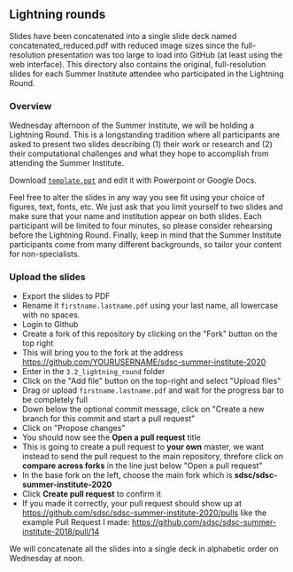 ## Lightning rounds

Slides have been concatenated into a single slide deck named concatenated_reduced.pdf with reduced image sizes since the full-resolution presentation was too large to load into GitHub (at least using the web interface). This directory also contains the original, full-resolution slides for each Summer Institute attendee who participated in the Lightning Round.

### Overview

Wednesday afternoon of the Summer Institute, we will be holding a Lightning Round. This is a
longstanding tradition where all participants are asked to present two slides describing (1) their
work or research and (2) their computational challenges and what they hope to accomplish
from attending the Summer Institute.

Download [`template.ppt`](https://github.com/sdsc/sdsc-summer-institute-2020/blob/master/3.2_Lightning_round/template.ppt) and edit it with Powerpoint or Google Docs.

Feel free to alter the slides in any way you see fit using your choice of figures, text, fonts, etc.
We just ask that you limit yourself to two slides and make sure that your name and institution
appear on both slides. Each participant will be limited to four minutes, so please consider
rehearsing before the Lightning Round. Finally, keep in mind that the Summer Institute
participants come from many different backgrounds, so tailor your content for non-specialists.

### Upload the slides

* Export the slides to PDF
* Rename it `firstname.lastname.pdf` using your last name, all lowercase with no spaces.
* Login to Github
* Create a fork of this repository by clicking on the "Fork" button on the top right
* This will bring you to the fork at the address <https://github.com/YOURUSERNAME/sdsc-summer-institute-2020>
* Enter in the `3.2_lightning_round` folder
* Click on the "Add file" button on the top-right and select "Upload files"
* Drag or upload `firstname.lastname.pdf` and wait for the progress bar to be completely full
* Down below the optional commit message, click on "Create a new branch for this commit and start a pull request"
* Click on "Propose changes"
* You should now see the **Open a pull request** title
* This is going to create a pull request to **your own** master, we want instead to send the pull request to the main repository, threfore click on **compare across forks** in the line just below "Open a pull request"
* In the base fork on the left, choose the main fork which is **sdsc/sdsc-summer-institute-2020**
* Click **Create pull request**  to confirm it
* If you made it correctly, your pull request should show up at <https://github.com/sdsc/sdsc-summer-institute-2020/pulls> like the example Pull Request I made: <https://github.com/sdsc/sdsc-summer-institute-2018/pull/14>

We will concatenate all the slides into a single deck in alphabetic order on Wednesday at noon.
